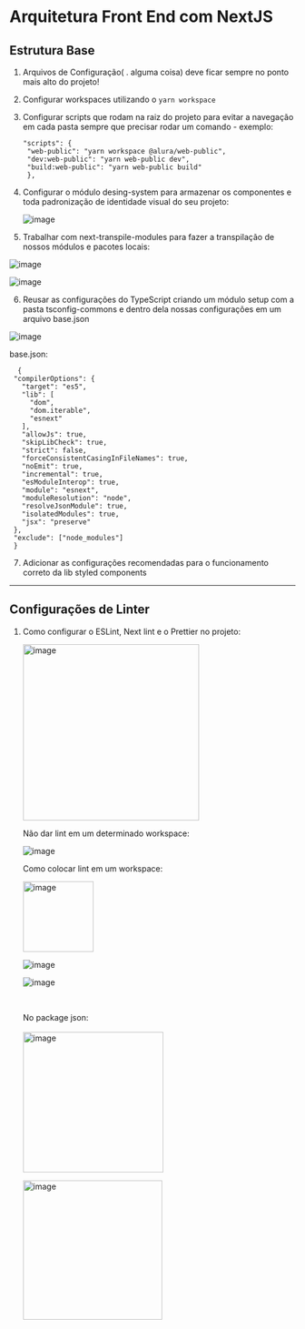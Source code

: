 # Arquitetura Front End com NextJS

## Estrutura Base

1. Arquivos de Configuração( . alguma coisa) deve ficar sempre no ponto mais alto do projeto!
2. Configurar workspaces utilizando o ```yarn workspace```
3. Configurar scripts que rodam na raiz do projeto para evitar a navegação em cada pasta sempre que precisar rodar um comando - exemplo:
   
   ```
   "scripts": {
    "web-public": "yarn workspace @alura/web-public",
    "dev:web-public": "yarn web-public dev",
    "build:web-public": "yarn web-public build"
    },
    ```
4. Configurar o módulo desing-system para armazenar os componentes e toda padronização de identidade visual do seu projeto:

   ![image](https://github.com/EnzowMb/NextJS-Arquitetura-Monorepo/assets/89809584/00d6be00-fcd8-4a53-8e6d-78b939a69338)

5. Trabalhar com next-transpile-modules para fazer a transpilação de nossos módulos e pacotes locais:
   
  ![image](https://github.com/EnzowMb/NextJS-Arquitetura-Monorepo/assets/89809584/a2934d7c-c2c9-452d-9eba-cd34ff27c2c3)

  ![image](https://github.com/EnzowMb/NextJS-Arquitetura-Monorepo/assets/89809584/c76189de-5247-412d-96d6-eb653b927c0c)

6. Reusar as configurações do TypeScript criando um módulo setup com a pasta tsconfig-commons e dentro dela nossas configurações em um arquivo base.json

  ![image](https://github.com/EnzowMb/NextJS-Arquitetura-Monorepo/assets/89809584/6edd989a-5779-4b65-b0f3-315afcd00156)

   base.json:
   ```
     {
    "compilerOptions": {
      "target": "es5",
      "lib": [
        "dom",
        "dom.iterable",
        "esnext"
      ],
      "allowJs": true,
      "skipLibCheck": true,
      "strict": false,
      "forceConsistentCasingInFileNames": true,
      "noEmit": true,
      "incremental": true,
      "esModuleInterop": true,
      "module": "esnext",
      "moduleResolution": "node",
      "resolveJsonModule": true,
      "isolatedModules": true,
      "jsx": "preserve"
    },
    "exclude": ["node_modules"]
    }
  ```

7. Adicionar as configurações recomendadas para o funcionamento correto da lib styled components

-----------------------------------------------
## Configurações de Linter

1. Como configurar o ESLint, Next lint e o Prettier no projeto:

   <img width="310" alt="image" src="https://github.com/EnzowMb/NextJS-Arquitetura-Monorepo/assets/89809584/077c3b58-d12c-4e54-b1f0-79dfdfc6d0f8">

   Não dar lint em um determinado workspace:

   ![image](https://github.com/EnzowMb/NextJS-Arquitetura-Monorepo/assets/89809584/8a68e657-d476-4c3a-8812-9881b9f1240d)

   Como colocar lint em um workspace:

   <img width="124" alt="image" src="https://github.com/EnzowMb/NextJS-Arquitetura-Monorepo/assets/89809584/7af2a065-4de2-4cd3-859d-f5f0ae7bf290">
   
   ![image](https://github.com/EnzowMb/NextJS-Arquitetura-Monorepo/assets/89809584/a457fb61-e063-43d1-b63e-88875d09010e)
   
   ![image](https://github.com/EnzowMb/NextJS-Arquitetura-Monorepo/assets/89809584/e7c76c12-7797-40e9-b5d3-a58450bef028)

    <br>

   No package json:<br><br>
   <img width="247" alt="image" src="https://github.com/EnzowMb/NextJS-Arquitetura-Monorepo/assets/89809584/a5d50759-e3e7-4933-8c71-1ff31f20484d">

    <img width="245" alt="image" src="https://github.com/EnzowMb/NextJS-Arquitetura-Monorepo/assets/89809584/8eace13b-c9cb-4f4d-a8d6-1b0a267a1b2f">

    

